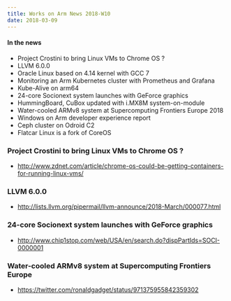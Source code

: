 ```yaml
---
title: Works on Arm News 2018-W10
date: 2018-03-09
---
```


#### In the news

* Project Crostini to bring Linux VMs to Chrome OS ?
* LLVM 6.0.0
* Oracle Linux based on 4.14 kernel with GCC 7
* Monitoring an Arm Kubernetes cluster with Prometheus and Grafana
* Kube-Alive on arm64
* 24-core Socionext system launches with GeForce graphics
* HummingBoard, CuBox updated with i.MX8M system-on-module
* Water-cooled ARMv8 system at Supercomputing Frontiers Europe 2018
* Windows on Arm developer experience report
* Ceph cluster on Odroid C2 
* Flatcar Linux is a fork of CoreOS

### Project Crostini to bring Linux VMs to Chrome OS ?

* http://www.zdnet.com/article/chrome-os-could-be-getting-containers-for-running-linux-vms/

### LLVM 6.0.0

* http://lists.llvm.org/pipermail/llvm-announce/2018-March/000077.html

### 24-core Socionext system launches with GeForce graphics

* http://www.chip1stop.com/web/USA/en/search.do?dispPartIds=SOCI-0000001

### Water-cooled ARMv8 system at Supercomputing Frontiers Europe

* https://twitter.com/ronaldgadget/status/971375955842359302
